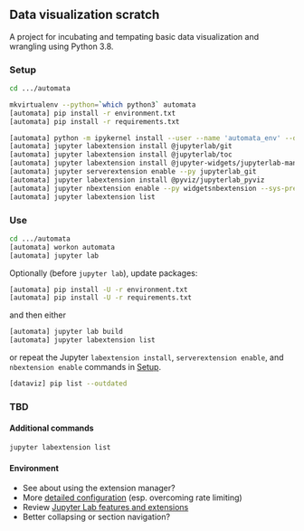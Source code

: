 ## Data visualization scratch

A project for incubating and tempating basic data visualization and wrangling using Python 3.8.

### Setup

```bash
cd .../automata
```

```bash
mkvirtualenv --python=`which python3` automata
[automata] pip install -r environment.txt
[automata] pip install -r requirements.txt
```

```bash
[automata] python -m ipykernel install --user --name 'automata_env' --display-name 'automata (Python 3, venv)'
[automata] jupyter labextension install @jupyterlab/git
[automata] jupyter labextension install @jupyterlab/toc
[automata] jupyter labextension install @jupyter-widgets/jupyterlab-manager
[automata] jupyter serverextension enable --py jupyterlab_git
[automata] jupyter labextension install @pyviz/jupyterlab_pyviz
[automata] jupyter nbextension enable --py widgetsnbextension --sys-prefix
[automata] jupyter labextension list
```

### Use

```bash
cd .../automata
[automata] workon automata
[automata] jupyter lab
```

Optionally (before `jupyter lab`), update packages:

```bash
[automata] pip install -U -r environment.txt
[automata] pip install -U -r requirements.txt
```

and then either

```bash
[automata] jupyter lab build
[automata] jupyter labextension list

```
or repeat the Jupyter `labextension install`, `serverextension enable`, and `nbextension enable` commands in [Setup](#Setup).

```bash
[dataviz] pip list --outdated
```

### TBD

#### Additional commands

```bash
jupyter labextension list
```
#### Environment

- See about using the extension manager?
- More [detailed configuration](http://holoviews.org/user_guide/Installing_and_Configuring.html) (esp. overcoming rate limiting)
- Review [Jupyter Lab features and extensions](https://towardsdatascience.com/jupyter-lab-evolution-of-the-jupyter-notebook-5297cacde6b)
- Better collapsing or section navigation?

